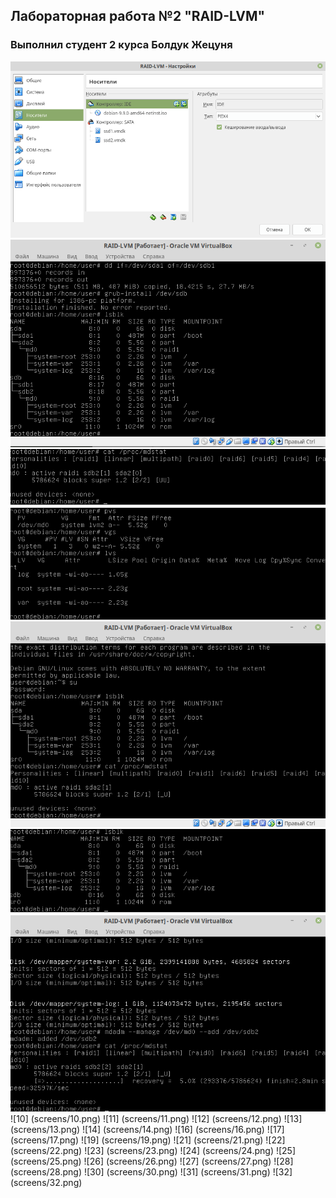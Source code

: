 ## Лабораторная работа №2 "RAID-LVM"
### Выполнил студент 2 курса Болдук Жецуня
![1](screens/1.png)
![2](screens/2.png)
![4](screens/4.png)
![5](screens/5.png)
![6](screens/6.png)
![7](screens/7.png)
![8](screens/8.png)
![10] (screens/10.png)
![11] (screens/11.png)
![12] (screens/12.png)
![13] (screens/13.png)
![14] (screens/14.png)
![16] (screens/16.png)
![17] (screens/17.png)
![19] (screens/19.png)
![21] (screens/21.png)
![22] (screens/22.png)
![23] (screens/23.png)
![24] (screens/24.png)
![25] (screens/25.png)
![26] (screens/26.png)
![27] (screens/27.png)
![28] (screens/28.png)
![30] (screens/30.png)
![31] (screens/31.png)
![32] (screens/32.png)


